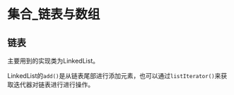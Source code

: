 # 集合\_链表与数组

## 链表

主要用到的实现类为LinkedList。

LinkedList的`add()`是从链表尾部进行添加元素，也可以通过`listIterator()`来获取迭代器对链表进行进行操作。

